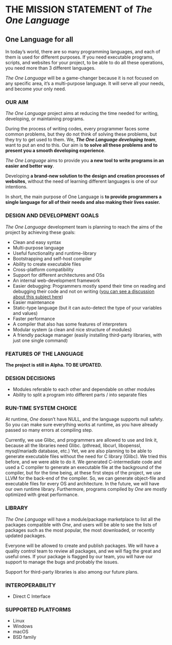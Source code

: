 # THE MISSION STATEMENT of _The One Language_

## One Language for all

In today’s world, there are so many programming languages, and each of them is used for different purposes. If you need executable programs, scripts, and websites for your project, to be able to do all these operations, you need more than 3 different languages.

_The One Language_ will be a game-changer because it is not focused on any specific area, it’s a multi-purpose language. It will serve all your needs, and become your only need.

### OUR AIM

_The One Language_ project aims at reducing the time needed for writing, developing, or maintaining programs.

During the process of writing codes, every programmer faces some common problems, but they do not think of solving these problems, but they try to get used to them. We, **_The One Language developing team_**, want to put an end to this. Our aim is **to solve all these problems and to present you a smooth developing experience**.

_The One Language_ aims to provide you **a new tool to write programs in an easier and better way**.

Developing **a brand-new solution to the design and creation processes of websites**, without the need of learning different languages is one of our intentions.

In short, the main purpose of One Language is **to provide programmers a single language for all of their needs and also making their lives easier.**

### DESIGN AND DEVELOPMENT GOALS

_The One Language_ development team is planning to reach the aims of the project by achieving these goals:

- Clean and easy syntax
- Multi-purpose language
- Useful functionality and runtime-library
- Bootstrapping and self-host compiler
- Ability to create executable files
- Cross-platform compatibility
- Support for different architectures and OSs
- An internal web-development framework
- Easier debugging: Programmers mostly spend their time on reading and debugging their code and not on writing ([you can see a discussion about this subject here](https://www.quora.com/It-is-true-that-developers-spend-most-of-their-time-reading-code-than-writing-code))
- Easier maintenance
- Static-type language (but it can auto-detect the type of your variables and values)
- Faster performance
- A compiler that also has some features of interpreters
- Modular system (a clean and nice structure of modules)
- A friendly package manager (easily installing third-party libraries, with just one single command)

### FEATURES OF THE LANGUAGE

**The project is still in Alpha. TO BE UPDATED.**

### DESIGN DECISIONS

- Modules referable to each other and dependable on other modules
- Ability to split a program into different parts / into separate files

### RUN-TIME SYSTEM CHOICE

At runtime, _One_ doesn’t have NULL, and the language supports null safety. So you can make sure everything works at runtime, as you have already passed so many errors at compiling step.

Currently, we use Glibc, and programmers are allowed to use and link it, because all the libraries need Glibc. (pthread, libcurl, libopenssl, mysql/mariadb database, etc.) Yet, we are also planning to be able to generate executable files without the need for C library (Glibc). We tried this before, and we were able to do it.
We generated C-intermediate code and used a C compiler to generate an executable file at the background of the compiler, but for the time being, at these first steps of the project, we use LLVM for the back-end of the compiler. So, we can generate object-file and executable files for every OS and architecture. In the future, we will have our own runtime library. Furthermore, programs compiled by _One_ are mostly optimized with great performance.

### LIBRARY

_The One Language_ will have a module/package marketplace to list all the packages compatible with _One_, and users will be able to see the lists of packages such as the most popular, the most downloaded, or recently updated packages.

Everyone will be allowed to create and publish packages. We will have a quality control team to review all packages, and we will flag the great and useful ones. If your package is flagged by our team, you will have our support to manage the bugs and probably the issues.

Support for third-party libraries is also among our future plans.

### INTEROPERABILITY

- Direct C Interface

### SUPPORTED PLATFORMS

- Linux
- Windows
- macOS
- BSD family
